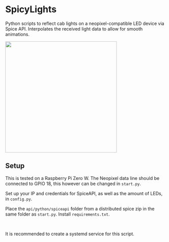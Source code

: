 # SpicyLights

Python scripts to reflect cab lights on a neopixel-compatible LED device via Spice API. Interpolates the received light data to allow for smooth animations.

<img src="https://scontent.fscn1-1.fna.fbcdn.net/v/t1.0-9/fr/cp0/e15/q65/34301627_1848528738781629_5969480435170803712_n.jpg?_nc_cat=111&ccb=2&_nc_sid=2d5d41&_nc_ohc=pTj8_qWriR4AX_iigfN&_nc_ht=scontent.fscn1-1.fna&tp=14&oh=e1d07d522c7f40b32ed17eed7abd4468&oe=6014E2C5" width="350"/>

## Setup

This is tested on a Raspberry Pi Zero W. The Neopixel data line should be connected to GPIO 18, this however can be changed in ``start.py``.

Set up your IP and credentials for SpiceAPI, as well as the amount of LEDs, in ``config.py``.

Place the ``api/python/spiceapi`` folder from a distributed spice zip in the same folder as ``start.py``. Install ``requirements.txt``.

<br>

It is recommended to create a systemd service for this script.
